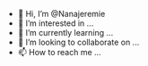 - 👋 Hi, I’m @Nanajeremie
- 👀 I’m interested in ...
- 🌱 I’m currently learning ...
- 💞️ I’m looking to collaborate on ...
- 📫 How to reach me ...

<!---
Nanajeremie/Nanajeremie is a ✨ special ✨ repository because its `README.md` (this file) appears on your GitHub profile.
You can click the Preview link to take a look at your changes.
--->
